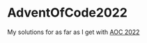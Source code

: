 # AdventOfCode2022
My solutions for as far as I get with [AOC 2022](https://adventofcode.com/2022)

